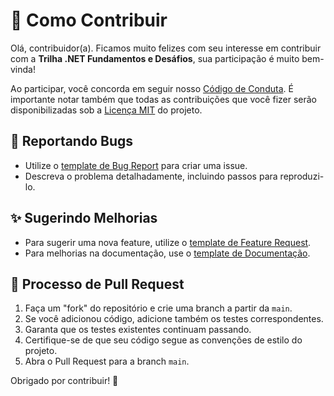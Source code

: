 # 🤝 Como Contribuir

Olá, contribuidor(a). Ficamos muito felizes com seu interesse em contribuir com a **Trilha .NET Fundamentos e Desáfios**, sua participação é muito bem-vinda!

Ao participar, você concorda em seguir nosso [Código de Conduta](./CODE_OF_CONDUCT.md). É importante notar também que todas as contribuições que você fizer serão disponibilizadas sob a [Licença MIT](../LICENSE) do projeto.

## 🐞 Reportando Bugs

- Utilize o [template de Bug Report](../issues/new?assignees=&labels=bug&template=bug_report.md&title=%5BBUG%5D+-) para criar uma issue.
- Descreva o problema detalhadamente, incluindo passos para reproduzi-lo.

## ✨ Sugerindo Melhorias

- Para sugerir uma nova feature, utilize o [template de Feature Request](../issues/new?assignees=&labels=feature&template=feature_request.md&title=%5BFEATURE%5D+-+).
- Para melhorias na documentação, use o [template de Documentação](../issues/new?assignees=&labels=documentation&template=documentation_improvement.md&title=%5BDOCS%5D+-+).

## 🚀 Processo de Pull Request

1. Faça um "fork" do repositório e crie uma branch a partir da `main`.
2. Se você adicionou código, adicione também os testes correspondentes.
3. Garanta que os testes existentes continuam passando.
4. Certifique-se de que seu código segue as convenções de estilo do projeto.
5. Abra o Pull Request para a branch `main`.

Obrigado por contribuir! 💙

